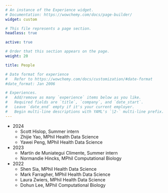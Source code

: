 ```yaml
---
# An instance of the Experience widget.
# Documentation: https://wowchemy.com/docs/page-builder/
widget: custom

# This file represents a page section.
headless: true

active: true

# Order that this section appears on the page.
weight: 20

title: People

# Date format for experience
#   Refer to https://wowchemy.com/docs/customization/#date-format
#date_format: Jan 2006

# Experiences.
#   Add/remove as many `experience` items below as you like.
#   Required fields are `title`, `company`, and `date_start`.
#   Leave `date_end` empty if it's your current employer.
#   Begin multi-line descriptions with YAML's `|2-` multi-line prefix.
---
```

- 2024 
   - Scott Hislop, Summer intern
   - Zhijie Yao, MPhil Health Data Science
   - Yawei Peng, MPhil Health Data Science 
- 2023
   - Martín de Muniategui Climente, Summer intern
   - Normandie Hincks, MPhil Computational Biology 
- 2022
   - Shen Sia, MPhil Health Data Science
   - Mark Farragher, MPhil Health Data Science
   - Laura Zwiers, MPhil Health Data Science
   - Dohun Lee, MPhil Computational Biology


